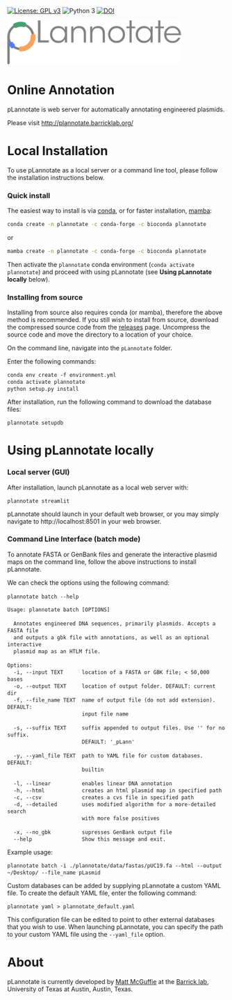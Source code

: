[![License: GPL v3](https://img.shields.io/badge/License-GPL%20v3-blue.svg)](https://www.gnu.org/licenses/gpl-3.0)
![Python 3](https://img.shields.io/badge/Language-Python_3-steelblue.svg)
[![DOI](https://zenodo.org/badge/DOI/10.1093/nar/gkab374.svg)](https://doi.org/10.1093/nar/gkab374)


<img width="400" alt="pLannotate_logo" src="plannotate/data/images/pLannotate.png">

Online Annotation
=================

pLannotate is web server for automatically annotating engineered plasmids.

Please visit http://plannotate.barricklab.org/


Local Installation
==================
To use pLannotate as a local server or a command line tool, please follow the installation instructions below.
### Quick install

The easiest way to install is via [conda](https://docs.conda.io/en/latest/), or for faster installation, [mamba](https://github.com/mamba-org/mamba):

```bash
conda create -n plannotate -c conda-forge -c bioconda plannotate
```
or
```bash
mamba create -n plannotate -c conda-forge -c bioconda plannotate
```

Then activate the `plannotate` conda environment (`conda activate plannotate`) and proceed with using pLannotate (see **Using pLannotate locally** below).


### Installing from source
Installing from source also requires conda (or mamba), therefore the above method is recommended. If you still wish to install from source, download the compressed source code from the [releases](https://github.com/barricklab/pLannotate/releases) page. Uncompress the source code and move the directory to a location of your choice.

On the command line, navigate into the `pLannotate` folder.

Enter the following commands:
```
conda env create -f environment.yml
conda activate plannotate
python setup.py install
```

After installation, run the following command to download the database files:
```
plannotate setupdb
```

Using pLannotate locally
=====
### Local server (GUI)

After installation, launch pLannotate as a local web server with:
```
plannotate streamlit
```

pLannotate should launch in your default web browser, or you may simply navigate to http://localhost:8501 in your web browser.

### Command Line Interface (batch mode)

To annotate FASTA or GenBank files and generate the interactive plasmid maps on the command line,
follow the above instructions to install pLannotate.

We can check the options using the following command:

`plannotate batch --help`

```
Usage: plannotate batch [OPTIONS]

  Annotates engineered DNA sequences, primarily plasmids. Accepts a FASTA file
  and outputs a gbk file with annotations, as well as an optional interactive
  plasmid map as an HTLM file.

Options:
  -i, --input TEXT      location of a FASTA or GBK file; < 50,000 bases
  -o, --output TEXT     location of output folder. DEFAULT: current dir
  -f, --file_name TEXT  name of output file (do not add extension). DEFAULT:
                        input file name

  -s, --suffix TEXT     suffix appended to output files. Use '' for no suffix.
                        DEFAULT: '_pLann'

  -y, --yaml_file TEXT  path to YAML file for custom databases. DEFAULT:
                        builtin

  -l, --linear          enables linear DNA annotation
  -h, --html            creates an html plasmid map in specified path
  -c, --csv             creates a cvs file in specified path
  -d, --detailed        uses modified algorithm for a more-detailed search
                        with more false positives

  -x, --no_gbk          supresses GenBank output file
  --help                Show this message and exit.
  ```

Example usage:
```
plannotate batch -i ./plannotate/data/fastas/pUC19.fa --html --output ~/Desktop/ --file_name pLasmid
```

Custom databases can be added by supplying pLannotate a custom YAML file. To create the default YAML file, enter the following command:
```
plannotate yaml > plannotate_default.yaml
```

This configuration file can be edited to point to other external databases that you wish to use. When launching pLannotate, you can specify the path to your custom YAML file using the `--yaml_file` option. 

About
=====
pLannotate is currently developed by [Matt McGuffie](https://twitter.com/matt_mcguffie) at the [Barrick lab](https://barricklab.org/twiki/bin/view/Lab), University of Texas at Austin, Austin, Texas.
